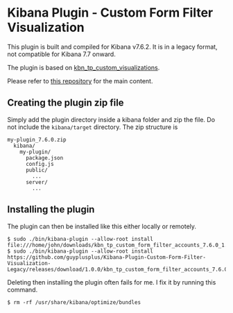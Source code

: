 # Kibana Plugin - Custom Form Filter Visualization 

This plugin is built and compiled for Kibana v7.6.2. It is in a legacy format, not compatible for Kibana 7.7 onward.

The plugin is based on [kbn_tp_custom_visualizations](https://github.com/elastic/kibana/tree/v7.6.2/test/plugin_functional/plugins/kbn_tp_custom_visualizations).

Please refer to [this repository](https://github.com/guyplusplus/Kibana-Plugin-Custom-Form-Filter-Visualization) for the main content.

## Creating the plugin zip file

Simply add the plugin directory inside a kibana folder and zip the file. Do not include the `kibana/target` directory. The zip structure is

```
my-plugin_7.6.0.zip
  kibana/
    my-plugin/
      package.json
      config.js
      public/
        ...
      server/
        ...
```

## Installing the plugin

The plugin can then be installed like this either locally or remotely.

```
$ sudo ./bin/kibana-plugin --allow-root install file:///home/john/downloads/kbn_tp_custom_form_filter_accounts_7.6.0_1.0.0.zip
$ sudo ./bin/kibana-plugin --allow-root install https://github.com/guyplusplus/Kibana-Plugin-Custom-Form-Filter-Visualization-Legacy/releases/download/1.0.0/kbn_tp_custom_form_filter_accounts_7.6.0_1.0.0.zip
```

Deleting then installing the plugin often fails for me. I fix it by running this command.

```
$ rm -rf /usr/share/kibana/optimize/bundles
```
